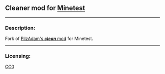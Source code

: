 ## Cleaner mod for [Minetest][]


---
### **Description:**

Fork of [PilzAdam's ***clean*** mod][f.pilzadam] for Minetest.


---
### **Licensing:**

[CC0](LICENSE.txt)


[Minetest]: http://www.minetest.net/

[f.pilzadam]: https://forum.minetest.net/viewtopic.php?t=2777
